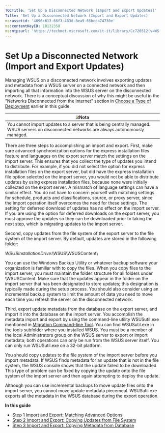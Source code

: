 ```yaml
---
TOCTitle: 'Set Up a Disconnected Network (Import and Export Updates)'
Title: 'Set Up a Disconnected Network (Import and Export Updates)'
ms:assetid: '4696c613-66f3-483d-8ea9-66bcca74730e'
ms:contentKeyID: 18132358
ms:mtpsurl: 'https://technet.microsoft.com/it-it/library/Cc720512(v=WS.10)'
---
```


Set Up a Disconnected Network (Import and Export Updates)
=========================================================

Managing WSUS on a disconnected network involves exporting updates and metadata from a WSUS server on a connected network and then importing all that information into the WSUS server on the disconnected network. There is a conceptual discussion of why this might be useful in the "Networks Disconnected from the Internet" section in [Choose a Type of Deployment](https://technet.microsoft.com/bc61fb16-13d4-4b3e-b547-fae6a0d5b7bc) earlier in this guide.

| ![](images/Cc720512.note(WS.10).gif)Nota                                                                         |
|-----------------------------------------------------------------------------------------------------------------------------------------------|
| You cannot import updates to a server that is being centrally managed. WSUS servers on disconnected networks are always autonomously managed. |

There are three steps to accomplishing an import and export. First, make sure advanced synchronization options for the express installation files feature and languages on the export server match the settings on the import server. This ensures that you collect the type of updates you intend to distribute. For example, if you did not select the option for express installation files on the export server, but did have the express installation file option selected on the import server, you would not be able to distribute updates by using express installation files, because none were initially collected on the export server. A mismatch of language settings can have a similar effect. You do not have to concern yourself with matching settings for schedule, products and classifications, source, or proxy server, since the import operation itself overcomes the need for these settings. The setting for deferred download of updates has no effect on the import server. If you are using the option for deferred downloads on the export server, you must approve the updates so they can be downloaded prior to taking the next step, which is migrating updates to the import server.

Second, copy updates from the file system of the export server to the file system of the import server. By default, updates are stored in the following folder:

*WSUSInstallationDrive*:\\WSUS\\WSUSContent\\

You can use the Windows Backup Utility or whatever backup software your organization is familiar with to copy the files. When you copy files to the import server, you must maintain the folder structure for all folders under \\WSUSContent. Make sure that the updates appear in the folder on the import server that has been designated to store updates; this designation is typically made during the setup process. You should also consider using an incremental backup system to limit the amount of data you need to move each time you refresh the server on the disconnected network.

Third, export update metadata from the database on the export server, and import it into the database on the import server. You accomplish the metadata import and export by using the command-line utility WSUSutil.exe mentioned in [Migration Command-line Tool](https://technet.microsoft.com/c06eceaf-a4f6-4b74-a694-75960fdf706b). You can find WSUSutil.exe in the tools subfolder where you installed WSUS. You must be a member of the local Administrators group on the WSUS server to export or import metadata; both operations can only be run from the WSUS server itself. You can only run WSUSutil.exe on a 32-bit platform.

You should copy updates to the file system of the import server before you import metadata. If WSUS finds metadata for an update that is not in the file system, the WSUS console shows that the update failed to be downloaded. This type of problem can be fixed by copying the update onto the file system of the import server and then again attempting to deploy the update.

Although you can use incremental backups to move update files onto the import server, you cannot move update metadata piecemeal. WSUSutil.exe exports all the metadata in the WSUS database during the export operation.

**In this guide**

-   [Step 1 Import and Export: Matching Advanced Options](https://technet.microsoft.com/3f2d3f76-60bf-465d-a01c-94d5c5ed2b24)
-   [Step 2 Import and Export: Copying Updates from File System](https://technet.microsoft.com/cb321dee-5d0c-4591-8943-736970992968)
-   [Step 3 Import and Export: Copying Metadata from Database](https://technet.microsoft.com/020328b0-d4bd-4741-891c-b0aa0607385b)

